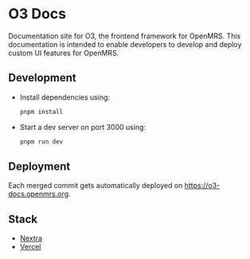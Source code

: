 # O3 Docs

Documentation site for O3, the frontend framework for OpenMRS. This documentation is intended to enable developers to develop and deploy custom UI features for OpenMRS.

## Development

- Install dependencies using:

  ```bash
  pnpm install
  ```

- Start a dev server on port 3000 using:

  ```bash
  pnpm run dev
  ```

## Deployment

Each merged commit gets automatically deployed on https://o3-docs.openmrs.org.

## Stack

- [Nextra](https://n.extra.site/)
- [Vercel](https://vercel.com)
